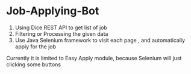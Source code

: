 # Job-Applying-Bot

1. Using Dice REST API to get list of job
2. Filtering or Processing the given data 
3. Use Java Selenium framework to visit each page , and automatically apply for the job

Currently it is limited to Easy Apply module, because Selenium will just clicking some buttons
